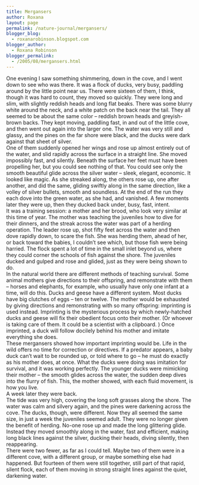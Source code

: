 ```yaml
---
title: Mergansers
author: Roxana
layout: page
permalink: /nature-journal/mergansers/
blogger_blog:
  - roxanarobinson.blogspot.com
blogger_author:
  - Roxana Robinson
blogger_permalink:
  - /2005/08/mergansers.html
---
```

One evening I saw something shimmering, down in the cove, and I went down to see who was there. It was a flock of ducks, very busy, paddling around by the little point near us. There were sixteen of them, I think, though it was hard to count, they moved so quickly. They were long and slim, with slightly reddish heads and long flat beaks. There was some blurry white around the neck, and a white patch on the back near the tail. They all seemed to be about the same color &#8211; reddish brown heads and greyish-brown backs. They kept moving, paddling fast, in and out of the little cove, and then went out again into the larger one. The water was very still and glassy, and the pines on the far shore were black, and the ducks were dark against that sheet of silver.  
One of them suddenly opened her wings and rose up almost entirely out of the water, and slid rapidly across the surface in a straight line. She moved impossibly fast, and silently. Beneath the surface her feet must have been propelling her, but you could see nothing of that. You could see only the smooth beautiful glide across the silver water &#8211; sleek, elegant, economic. It looked like magic. As she streaked along, the others rose up, one after another, and did the same, gliding swiftly along in the same direction, like a volley of silver bullets, smooth and soundless. At the end of the run they each dove into the green water, as she had, and vanished. A few moments later they were up, then they ducked back under, busy, fast, intent.  
It was a training session: a mother and her brood, who look very similar at this time of year. The mother was teaching the juveniles how to dive for their dinners, and the streak across the water was part of a herding operation. The leader rose up, shot fifty feet across the water and then dove rapidly down, to scare the fish. She was herding them, ahead of her, or back toward the babies, I couldn’t see which, but those fish were being harried. The flock spent a lot of time in the small inlet beyond us, where they could corner the schools of fish against the shore. The juveniles ducked and gulped and rose and glided, just as they were being shown to do.  
In the natural world there are different methods of teaching survival. Some animal mothers give directions to their offspring, and remonstrate with them – horses and elephants, for example, who usually have only one infant at a time, will do this. Ducks and geese have a different system. Most ducks have big clutches of eggs – ten or twelve. The mother would be exhausted by giving directions and remonstrating with so many offspring: imprinting is used instead. Imprinting is the mysterious process by which newly-hatched ducks and geese will fix their obedient focus onto their mother. (Or whoever is taking care of them. It could be a scientist with a clipboard. ) Once imprinted, a duck will follow docilely behind his mother and imitate everything she does.  
These mergansers showed how important imprinting would be. Life in the wild offers no time for correction or directives. If a predator appears, a baby duck can’t wait to be rounded up, or told where to go &#8211; he must do exactly as his mother does, at once. What the ducks were doing was imitation for survival, and it was working perfectly. The younger ducks were mimicking their mother &#8211; the smooth glides across the water, the sudden deep dives into the flurry of fish. This, the mother showed, with each fluid movement, is how you live.  
A week later they were back.  
The tide was very high, covering the long soft grasses along the shore. The water was calm and silvery again, and the pines were darkening across the cove. The ducks, though, were different. Now they all seemed the same size, in just a week the juveniles seemed adult. They were no longer given the benefit of herding. No-one rose up and made the long glittering glide. Instead they moved smoothly along in the water, fast and efficient, making long black lines against the silver, ducking their heads, diving silently, then reappearing.  
There were two fewer, as far as I could tell. Maybe two of them were in a different cove, with a different group, or maybe something else had happened. But fourteen of them were still together, still part of that rapid, silent flock, each of them moving in strong straight lines against the quiet, darkening water.